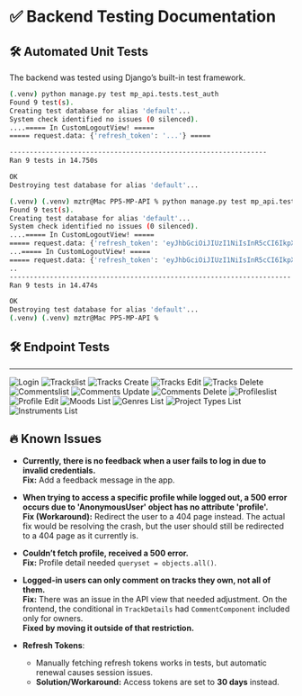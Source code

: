 # ✅ Backend Testing Documentation

## 🛠 Automated Unit Tests

The backend was tested using Django’s built-in test framework.

```sh
(.venv) python manage.py test mp_api.tests.test_auth
Found 9 test(s).
Creating test database for alias 'default'...
System check identified no issues (0 silenced).
....===== In CustomLogoutView! =====
===== request.data: {'refresh_token': '...'} =====

----------------------------------------------------------------
Ran 9 tests in 14.750s

OK
Destroying test database for alias 'default'...
```

```sh
(.venv) (.venv) mztr@Mac PP5-MP-API % python manage.py test mp_api.tests.test_auth
Found 9 test(s).
Creating test database for alias 'default'...
System check identified no issues (0 silenced).
....===== In CustomLogoutView! =====
===== request.data: {'refresh_token': 'eyJhbGciOiJIUzI1NiIsInR5cCI6IkpXVCJ9.eyJ0b2tlbl90eXBlIjoicmVmcmVzaCIsImV4cCI6MTczOTE1NDQ4MCwiaWF0IjoxNzM5MDY4MDgwLCJqdGkiOiIxZWIwYWU5YjBiY2I0MzVjYWU5YmI1OTUwNDYyNWFlYSIsInVzZXJfaWQiOjF9.tol4vugW0cmYGsjEDBGIu9HboMRf1RUWE2fIqfQoK4I'} =====
...===== In CustomLogoutView! =====
===== request.data: {'refresh_token': 'eyJhbGciOiJIUzI1NiIsInR5cCI6IkpXVCJ9.eyJ0b2tlbl90eXBlIjoicmVmcmVzaCIsImV4cCI6MTczOTE1NDQ4NywiaWF0IjoxNzM5MDY4MDg3LCJqdGkiOiJiNGZlZWRjNzExMWM0ZjY1OThjZDQxNTQzNjA2ZTA4NiIsInVzZXJfaWQiOjF9.ReGuFYRSty6ZwaadROOjuhlX4jyKk0ObsAvAuI_9flc'} =====
..
----------------------------------------------------------------------
Ran 9 tests in 14.474s

OK
Destroying test database for alias 'default'...
(.venv) (.venv) mztr@Mac PP5-MP-API %
```

## 🛠 Endpoint Tests

---

![Login](documents/tests/login.png)
![Trackslist](documents/tests/trackslist.png)
![Tracks Create](documents/tests/trackscreate.png)
![Tracks Edit](documents/tests/tracksedit.png)
![Tracks Delete](documents/tests/tracksdelete.png)
![Commentslist](documents/tests/commentsget.png)
![Comments Update](documents/tests/commentsupdate.png)
![Comments Delete](documents/tests/commentsdelete.png)
![Profileslist](documents/tests/profilesget.png)
![Profile Edit](documents/tests/profileupdate.png)
![Moods List](documents/tests/genresget.png)
![Genres List](documents/tests/moodsget.png)
![Project Types List](documents/tests/projecttypesget.png)
![Instruments List](documents/tests/instrumentsget.png)

## 🔥 Known Issues

-   **Currently, there is no feedback when a user fails to log in due to invalid credentials.**  
    **Fix:** Add a feedback message in the app.

-   **When trying to access a specific profile while logged out, a 500 error occurs due to 'AnonymousUser' object has no attribute 'profile'.**  
    **Fix (Workaround):** Redirect the user to a 404 page instead. The actual fix would be resolving the crash, but the user should still be redirected to a 404 page as it currently is.

-   **Couldn’t fetch profile, received a 500 error.**  
    **Fix:** Profile detail needed `queryset = objects.all()`.

-   **Logged-in users can only comment on tracks they own, not all of them.**  
    **Fix:** There was an issue in the API view that needed adjustment. On the frontend, the conditional in `TrackDetails` had `CommentComponent` included only for owners.  
    **Fixed by moving it outside of that restriction.**

-   **Refresh Tokens**:

    -   Manually fetching refresh tokens works in tests, but automatic renewal causes session issues.
    -   **Solution/Workaround:** Access tokens are set to **30 days** instead.
